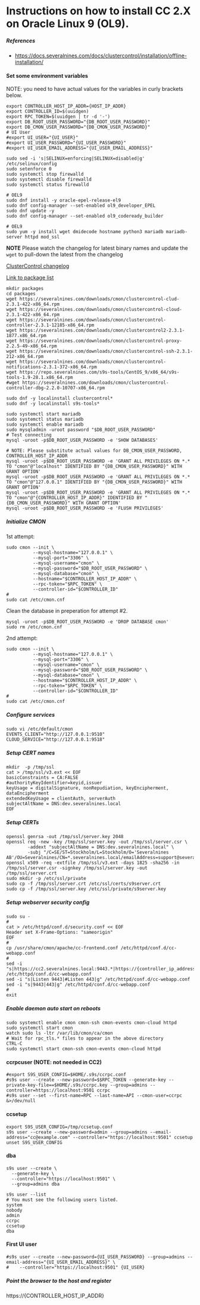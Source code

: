 # Instructions on how to install CC 2.X on Oracle Linux 9 (OL9).

##### References
* https://docs.severalnines.com/docs/clustercontrol/installation/offline-installation/

#### Set some environment variables
NOTE: you need to have actual values for the variables in curly brackets below.
```
export CONTROLLER_HOST_IP_ADDR={HOST_IP_ADDR}
export CONTROLLER_ID=$(uuidgen)
export RPC_TOKEN=$(uuidgen | tr -d '-')
export DB_ROOT_USER_PASSWORD="{DB_ROOT_USER_PASSWORD}"
export DB_CMON_USER_PASSWORD="{DB_CMON_USER_PASSWORD}"
# UI User
#export UI_USER="{UI_USER}"
#export UI_USER_PASSWORD="{UI_USER_PASSWORD}"
#export UI_USER_EMAIL_ADDRESS="{UI_USER_EMAIL_ADDRESS}"
```

```
sudo sed -i 's|SELINUX=enforcing|SELINUX=disabled|g' /etc/selinux/config
sudo setenforce 0
sudo systemctl stop firewalld 
sudo systemctl disable firewalld
sudo systemctl status firewalld 
```

```
# OEL9
sudo dnf install -y oracle-epel-release-el9
sudo dnf config-manager --set-enabled ol9_developer_EPEL
sudo dnf update -y
sudo dnf config-manager --set-enabled ol9_codeready_builder
```

```
# OEL9
sudo yum -y install wget dmidecode hostname python3 mariadb mariadb-server httpd mod_ssl
```

**NOTE** Please watch the changelog for latest binary names and update the `wget` to pull-down the latest from the changelog

[ClusterControl changelog](https://support.severalnines.com/hc/en-us/articles/212425943-ChangeLog)

[Link to package list](https://severalnines.com/downloads/cmon/)
```
mkdir packages
cd packages
wget https://severalnines.com/downloads/cmon/clustercontrol-clud-2.3.1-422-x86_64.rpm
wget https://severalnines.com/downloads/cmon/clustercontrol-cloud-2.3.1-422-x86_64.rpm
wget https://severalnines.com/downloads/cmon/clustercontrol-controller-2.3.1-12185-x86_64.rpm
wget https://severalnines.com/downloads/cmon/clustercontrol2-2.3.1-1877.x86_64.rpm
wget https://severalnines.com/downloads/cmon/clustercontrol-proxy-2.2.5-49-x86_64.rpm
wget https://severalnines.com/downloads/cmon/clustercontrol-ssh-2.3.1-212-x86_64.rpm
wget https://severalnines.com/downloads/cmon/clustercontrol-notifications-2.3.1-372-x86_64.rpm
wget https://repo.severalnines.com/s9s-tools/CentOS_9/x86_64/s9s-tools-1.9-28.1.x86_64.rpm
#wget https://severalnines.com/downloads/cmon/clustercontrol-controller-dbg-2.2.0-10707-x86_64.rpm
```

```
sudo dnf -y localinstall clustercontrol*
sudo dnf -y localinstall s9s-tools*
```

```
sudo systemctl start mariadb
sudo systemctl status mariadb
sudo systemctl enable mariadb
sudo mysqladmin -uroot password "$DB_ROOT_USER_PASSWORD"
# Test connecting
mysql -uroot -p$DB_ROOT_USER_PASSWORD -e 'SHOW DATABASES'
```

```
# NOTE: Please substitute actual values for DB_CMON_USER_PASSWORD, CONTROLLER_HOST_IP_ADDR
mysql -uroot -p$DB_ROOT_USER_PASSWORD -e 'GRANT ALL PRIVILEGES ON *.* TO "cmon"@"localhost" IDENTIFIED BY "{DB_CMON_USER_PASSWORD}" WITH GRANT OPTION'
mysql -uroot -p$DB_ROOT_USER_PASSWORD -e 'GRANT ALL PRIVILEGES ON *.* TO "cmon"@"127.0.0.1" IDENTIFIED BY "{DB_CMON_USER_PASSWORD}" WITH GRANT OPTION'
mysql -uroot -p$DB_ROOT_USER_PASSWORD -e 'GRANT ALL PRIVILEGES ON *.* TO "cmon"@"{CONTROLLER_HOST_IP_ADDR}" IDENTIFIED BY "{DB_CMON_USER_PASSWORD}" WITH GRANT OPTION'
mysql -uroot -p$DB_ROOT_USER_PASSWORD -e 'FLUSH PRIVILEGES'
```

##### Initialize CMON

1st attempt:
```
sudo cmon --init \
          --mysql-hostname="127.0.0.1" \
          --mysql-port="3306" \
          --mysql-username="cmon" \
          --mysql-password="$DB_ROOT_USER_PASSWORD" \
          --mysql-database="cmon" \
          --hostname="$CONTROLLER_HOST_IP_ADDR" \
          --rpc-token="$RPC_TOKEN" \
          --controller-id="$CONTROLLER_ID"
#
sudo cat /etc/cmon.cnf
```

Clean the database in preperation for attempt #2.
```
mysql -uroot -p$DB_ROOT_USER_PASSWORD -e 'DROP DATABASE cmon'
sudo rm /etc/cmon.cnf
```

2nd attempt:
```
sudo cmon --init \
          --mysql-hostname="127.0.0.1" \
          --mysql-port="3306" \
          --mysql-username="cmon" \
          --mysql-password="$DB_ROOT_USER_PASSWORD" \
          --mysql-database="cmon" \
          --hostname="$CONTROLLER_HOST_IP_ADDR" \
          --rpc-token="$RPC_TOKEN" \
          --controller-id="$CONTROLLER_ID"
#
sudo cat /etc/cmon.cnf
```

##### Configure services
```
sudo vi /etc/default/cmon
EVENTS_CLIENT="http://127.0.0.1:9510"
CLOUD_SERVICE="http://127.0.0.1:9518"
```

##### Setup CERT names
```
mkdir  -p /tmp/ssl
cat > /tmp/ssl/v3.ext << EOF
basicConstraints = CA:FALSE
#authorityKeyIdentifier=keyid,issuer
keyUsage = digitalSignature, nonRepudiation, keyEncipherment, dataEncipherment
extendedKeyUsage = clientAuth, serverAuth
subjectAltName = DNS:dev.severalnines.local
EOF
```

##### Setup CERTs
```
openssl genrsa -out /tmp/ssl/server.key 2048
openssl req -new -key /tmp/ssl/server.key -out /tmp/ssl/server.csr \
        -addext "subjectAltName = DNS:dev.severalnines.local" \
        -subj "/C=SE/ST=Stockholm/L=Stockholm/O='Severalnines AB'/OU=Severalnines/CN=*.severalnines.local/emailAddress=support@severalnines.com"
openssl x509 -req -extfile /tmp/ssl/v3.ext -days 1825 -sha256 -in /tmp/ssl/server.csr -signkey /tmp/ssl/server.key -out /tmp/ssl/server.crt
sudo mkdir -p /etc/ssl/private
sudo cp -f /tmp/ssl/server.crt /etc/ssl/certs/s9server.crt
sudo cp -f /tmp/ssl/server.key /etc/ssl/private/s9server.key
```

##### Setup webserver security config
```
sudo su -
#
cat > /etc/httpd/conf.d/security.conf << EOF
Header set X-Frame-Options: "sameorigin"
EOF
#
cp /usr/share/cmon/apache/cc-frontend.conf /etc/httpd/conf.d/cc-webapp.conf
#
sed -i "s|https://cc2.severalnines.local:9443.*|https://{controller_ip_address}\/|g" /etc/httpd/conf.d/cc-webapp.conf
sed -i "s|Listen 9443|#Listen 443|g" /etc/httpd/conf.d/cc-webapp.conf
sed -i "s|9443|443|g" /etc/httpd/conf.d/cc-webapp.conf
#
exit
```

##### Enable daemon auto start on reboots
```
sudo systemctl enable cmon cmon-ssh cmon-events cmon-cloud httpd
sudo systemctl start cmon
watch sudo ls -ltr /var/lib/cmon/ca/cmon
# Wait for rpc_tls.* files to appear in the above directory
CTRL-C
sudo systemctl start cmon-ssh cmon-events cmon-cloud httpd
```

#### ccrpcuser (NOTE: not needed in CC2)
```
#export S9S_USER_CONFIG=$HOME/.s9s/ccrpc.conf
#s9s user --create --new-password=$$RPC_TOKEN --generate-key --private-key-file==$HOME/.s9s/ccrpc.key --group=admins --controller=https://localhost:9501 ccrpc
#s9s user --set --first-name=RPC --last-name=API --cmon-user=ccrpc &>/dev/null
```

#### ccsetup
```
export S9S_USER_CONFIG=/tmp/ccsetup.conf
s9s user --create --new-password=admin --group=admins --email-address="cc@example.com" --controller="https://localhost:9501" ccsetup
unset S9S_USER_CONFIG
```

#### dba
```
s9s user --create \
  --generate-key \
  --controller="https://localhost:9501" \
  --group=admins dba
```

```
s9s user --list
# You must see the following users listed.
system
nobody
admin
ccrpc
ccsetup
dba
```

#### First UI user
```
#s9s user --create --new-password={UI_USER_PASSWORD} --group=admins --email-address="{UI_USER_EMAIL_ADDRESS}" \
#    --controller="https://localhost:9501" {UI_USER}
```

##### Point the browser to the host and register
https://{CONTROLLER_HOST_IP_ADDR}
